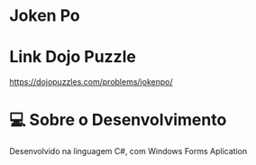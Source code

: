 # Joken Po

# Link Dojo Puzzle
https://dojopuzzles.com/problems/jokenpo/

# :computer: Sobre o Desenvolvimento
Desenvolvido na linguagem C#, com Windows Forms Aplication
